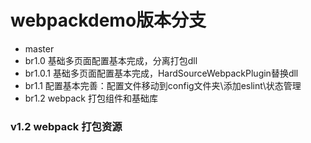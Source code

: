 # webpackdemo版本分支
* master
* br1.0 基础多页面配置基本完成，分离打包dll
* br1.0.1 基础多页面配置基本完成，HardSourceWebpackPlugin替换dll
* br1.1 配置基本完善：配置文件移动到config文件夹\添加eslint\状态管理
* br1.2 webpack 打包组件和基础库

### v1.2 webpack 打包资源

